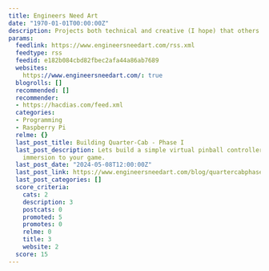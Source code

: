 ```yaml
---
title: Engineers Need Art
date: "1970-01-01T00:00:00Z"
description: Projects both technical and creative (I hope) that others may find interesting.
params:
  feedlink: https://www.engineersneedart.com/rss.xml
  feedtype: rss
  feedid: e182b084cbd82fbec2afa44a86ab7689
  websites:
    https://www.engineersneedart.com/: true
  blogrolls: []
  recommended: []
  recommender:
  - https://hacdias.com/feed.xml
  categories:
  - Programming
  - Raspberry Pi
  relme: {}
  last_post_title: Building Quarter-Cab - Phase I
  last_post_description: Lets build a simple virtual pinball controller to bring more
    immersion to your game.
  last_post_date: "2024-05-08T12:00:00Z"
  last_post_link: https://www.engineersneedart.com/blog/quartercabphase1/quartercabphase1.html
  last_post_categories: []
  score_criteria:
    cats: 2
    description: 3
    postcats: 0
    promoted: 5
    promotes: 0
    relme: 0
    title: 3
    website: 2
  score: 15
---
```

